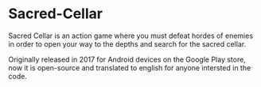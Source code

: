﻿# Sacred-Cellar

Sacred Cellar is an action game where you must defeat hordes of enemies in order to open your way to the depths and search for the sacred cellar.

Originally released in 2017 for Android devices on the Google Play store, now it is open-source and translated to english for anyone intersted in the code.
